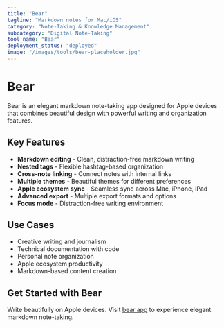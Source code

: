 ```yaml
---
title: "Bear"
tagline: "Markdown notes for Mac/iOS"
category: "Note-Taking & Knowledge Management"
subcategory: "Digital Note-Taking"
tool_name: "Bear"
deployment_status: "deployed"
image: "/images/tools/bear-placeholder.jpg"
---
```


# Bear

Bear is an elegant markdown note-taking app designed for Apple devices that combines beautiful design with powerful writing and organization features.

## Key Features

- **Markdown editing** - Clean, distraction-free markdown writing
- **Nested tags** - Flexible hashtag-based organization
- **Cross-note linking** - Connect notes with internal links
- **Multiple themes** - Beautiful themes for different preferences
- **Apple ecosystem sync** - Seamless sync across Mac, iPhone, iPad
- **Advanced export** - Multiple export formats and options
- **Focus mode** - Distraction-free writing environment

## Use Cases

- Creative writing and journalism
- Technical documentation with code
- Personal note organization
- Apple ecosystem productivity
- Markdown-based content creation

## Get Started with Bear

Write beautifully on Apple devices. Visit [bear.app](https://bear.app) to experience elegant markdown note-taking.